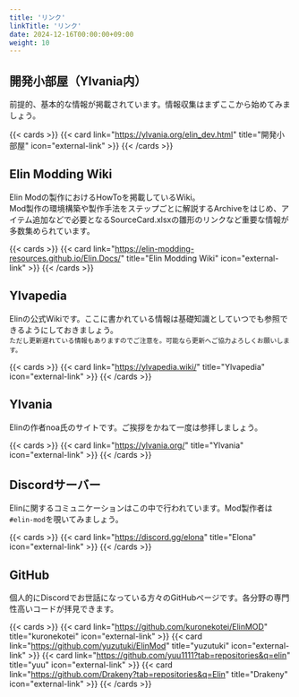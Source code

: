 ```yaml
---
title: 'リンク'
linkTitle: 'リンク'
date: 2024-12-16T00:00:00+09:00
weight: 10
---
```


## 開発小部屋（Ylvania内）

前提的、基本的な情報が掲載されています。情報収集はまずここから始めてみましょう。

{{< cards >}}
  {{< card link="https://ylvania.org/elin_dev.html" title="開発小部屋" icon="external-link" >}}
{{< /cards >}}

## Elin Modding Wiki

Elin Modの製作におけるHowToを掲載しているWiki。  
Mod製作の環境構築や製作手法をステップごとに解説するArchiveをはじめ、アイテム追加などで必要となるSourceCard.xlsxの雛形のリンクなど重要な情報が多数集められています。

{{< cards >}}
  {{< card link="https://elin-modding-resources.github.io/Elin.Docs/" title="Elin Modding Wiki" icon="external-link" >}}
{{< /cards >}}

## Ylvapedia

Elinの公式Wikiです。ここに書かれている情報は基礎知識としていつでも参照できるようにしておきましょう。  
<small class="gray">ただし更新遅れている情報もありますのでご注意を。可能なら更新へご協力よろしくお願いします。</small>

{{< cards >}}
  {{< card link="https://ylvapedia.wiki/" title="Ylvapedia" icon="external-link" >}}
{{< /cards >}}


## Ylvania

Elinの作者noa氏のサイトです。ご挨拶をかねて一度は参拝しましょう。

{{< cards >}}
  {{< card link="https://ylvania.org/" title="Ylvania" icon="external-link" >}}
{{< /cards >}}

## Discordサーバー

Elinに関するコミュニケーションはこの中で行われています。Mod製作者は`#elin-mod`を覗いてみましょう。

{{< cards >}}
  {{< card link="https://discord.gg/elona" title="Elona" icon="external-link" >}}
{{< /cards >}}


## GitHub

個人的にDiscordでお世話になっている方々のGitHubページです。各分野の専門性高いコードが拝見できます。

{{< cards >}}
  {{< card link="https://github.com/kuronekotei/ElinMOD" title="kuronekotei" icon="external-link" >}}
  {{< card link="https://github.com/yuzutuki/ElinMod" title="yuzutuki" icon="external-link" >}}
  {{< card link="https://github.com/yuu1111?tab=repositories&q=elin" title="yuu" icon="external-link" >}}
  {{< card link="https://github.com/Drakeny?tab=repositories&q=Elin" title="Drakeny" icon="external-link" >}}
{{< /cards >}}
